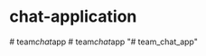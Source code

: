 # chat-application
#   t e a m _ c h a t _ a p p  
 #   t e a m _ c h a t _ a p p  
 "# team_chat_app" 
